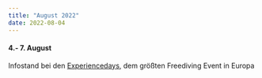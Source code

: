 ```yaml
---
title: "August 2022"
date: 2022-08-04
---
```


#### 4.- 7. August

Infostand bei den [Experiencedays](https://youtu.be/2f2iDIMzT2Y), dem größten Freediving Event in Europa
